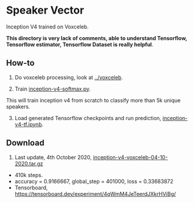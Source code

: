 # Speaker Vector

Inception V4 trained on Voxceleb.

**This directory is very lack of comments, able to understand Tensorflow, Tensorflow estimator, Tensorflow Dataset is really helpful**.

## How-to

1. Do voxceleb processing, look at [../voxceleb](../voxceleb).

2. Train [inception-v4-softmax.py](inception-v4-softmax.py).

This will train inception v4 from scratch to classify more than 5k unique speakers.

3. Load generated Tensorflow checkpoints and run prediction, [inception-v4-tf.ipynb](inception-v4-tf.ipynb).

## Download

1. Last update, 4th October 2020, [inception-v4-voxceleb-04-10-2020.tar.gz](https://f000.backblazeb2.com/file/malaya-speech-model/pretrained/inception-v4-voxceleb-04-10-2020.tar.gz)

  - 410k steps.
  - accuracy = 0.9166667, global_step = 401000, loss = 0.33683872
  - Tensorboard, https://tensorboard.dev/experiment/4qWmM4JeTeerdJXkrHViBg/